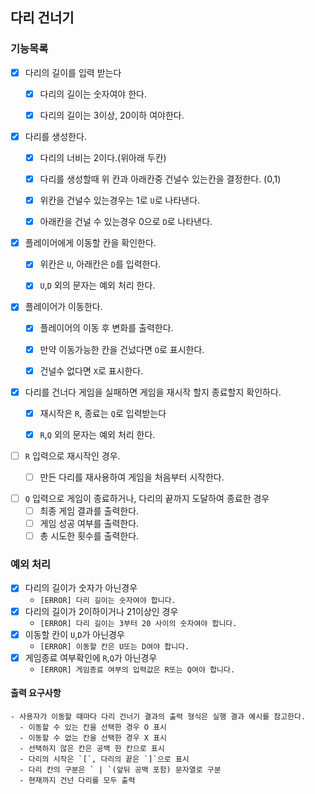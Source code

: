 ## 다리 건너기

### 기능목록

- [X] 다리의 길이를 입력 받는다
  - [X] 다리의 길이는 숫자여야 한다.
  - [X] 다리의 길이는 3이상, 20이하 여야한다.
  

- [X] 다리를 생성한다.  
  - [X] 다리의 너비는 2이다.(위아래 두칸)
  - [X] 다리를 생성할때 위 칸과 아래칸중 건널수 있는칸을 결정한다. (0,1)
  - [X] 위칸을 건널수 있는경우는 1로 `U`로 나타낸다.
  - [X] 아래칸을 건널 수 있는경우 0으로 `D`로 나타낸다.  


- [X] 플레이어에게 이동할 칸을 확인한다.
  - [X] 위칸은 `U`, 아래칸은 `D`를 입력한다.
  - [X] `U`,`D` 외의 문자는 예외 처리 한다.


- [X] 플레이어가 이동한다.
  - [X] 플레이어의 이동 후 변화를 출력한다.
  - [X] 만약 이동가능한 칸을 건넜다면 `O`로 표시한다.
  - [X] 건널수 없다면 `X`로 표시한다.
  

- [X] 다리를 건너다 게임을 실패하면 게임을 재시작 할지 종료할지 확인하다.
  - [X] 재시작은 `R`, 종료는 `Q`로 입력받는다
  - [X] `R`,`Q` 외의 문자는 예외 처리 한다.


- [ ] `R` 입력으로 재시작인 경우.
  - [ ] 만든 다리를 재사용하여 게임을 처음부터 시작한다.


- [ ] `Q` 입력으로 게임이 종료하거나, 다리의 끝까지 도달하여 종료한 경우
  - [ ] 최종 게임 결과를 출력한다. 
  - [ ] 게임 성공 여부를 출력한다.
  - [ ] 총 시도한 횟수를 출력한다.
  
### 예외 처리
- [X] 다리의 길이가 숫자가 아닌경우
  - `[ERROR] 다리 길이는 숫자여야 합니다.`
- [X] 다리의 길이가 2이하이거나 21이상인 경우
  - `[ERROR] 다리 길이는 3부터 20 사이의 숫자여야 합니다.`
- [X] 이동할 칸이 `U`,`D`가 아닌경우
  - `[ERROR] 이동할 칸은 U또는 D여야 합니다.`
- [X] 게임종료 여부확인에 `R`,`Q`가 아닌경우 
  - `[ERROR] 게임종료 여부의 입력값은 R또는 Q여야 합니다. `


#### 출력 요구사항
~~~
- 사용자가 이동할 때마다 다리 건너기 결과의 출력 형식은 실행 결과 예시를 참고한다.
  - 이동할 수 있는 칸을 선택한 경우 O 표시
  - 이동할 수 없는 칸을 선택한 경우 X 표시
  - 선택하지 않은 칸은 공백 한 칸으로 표시
  - 다리의 시작은 `[`, 다리의 끝은 `]`으로 표시
  - 다리 칸의 구분은 ` | `(앞뒤 공백 포함) 문자열로 구분
  - 현재까지 건넌 다리를 모두 출력
~~~

